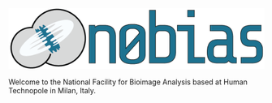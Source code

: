 <p align="center">
    <img src="https://github.com/nobias-fht/.github/blob/main/images/banner_nobgd.png?raw=true">
</p>

Welcome to the National Facility for Bioimage Analysis based at Human Technopole in Milan, Italy.


